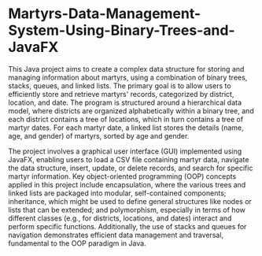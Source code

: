 # Martyrs-Data-Management-System-Using-Binary-Trees-and-JavaFX
This Java project aims to create a complex data structure for storing and managing information about martyrs, using a combination of binary trees, stacks, queues, and linked lists. The primary goal is to allow users to efficiently store and retrieve martyrs' records, categorized by district, location, and date. The program is structured around a hierarchical data model, where districts are organized alphabetically within a binary tree, and each district contains a tree of locations, which in turn contains a tree of martyr dates. For each martyr date, a linked list stores the details (name, age, and gender) of martyrs, sorted by age and gender.

The project involves a graphical user interface (GUI) implemented using JavaFX, enabling users to load a CSV file containing martyr data, navigate the data structure, insert, update, or delete records, and search for specific martyr information. Key object-oriented programming (OOP) concepts applied in this project include encapsulation, where the various trees and linked lists are packaged into modular, self-contained components; inheritance, which might be used to define general structures like nodes or lists that can be extended; and polymorphism, especially in terms of how different classes (e.g., for districts, locations, and dates) interact and perform specific functions. Additionally, the use of stacks and queues for navigation demonstrates efficient data management and traversal, fundamental to the OOP paradigm in Java.
